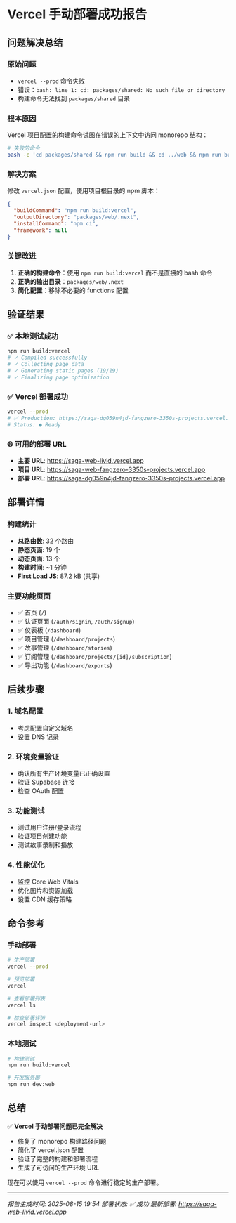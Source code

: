 # Vercel 手动部署成功报告

## 问题解决总结

### 原始问题
- `vercel --prod` 命令失败
- 错误：`bash: line 1: cd: packages/shared: No such file or directory`
- 构建命令无法找到 `packages/shared` 目录

### 根本原因
Vercel 项目配置的构建命令试图在错误的上下文中访问 monorepo 结构：
```bash
# 失败的命令
bash -c 'cd packages/shared && npm run build && cd ../web && npm run build'
```

### 解决方案
修改 `vercel.json` 配置，使用项目根目录的 npm 脚本：

```json
{
  "buildCommand": "npm run build:vercel",
  "outputDirectory": "packages/web/.next",
  "installCommand": "npm ci",
  "framework": null
}
```

### 关键改进
1. **正确的构建命令**：使用 `npm run build:vercel` 而不是直接的 bash 命令
2. **正确的输出目录**：`packages/web/.next` 
3. **简化配置**：移除不必要的 functions 配置

## 验证结果

### ✅ 本地测试成功
```bash
npm run build:vercel
# ✓ Compiled successfully
# ✓ Collecting page data    
# ✓ Generating static pages (19/19)
# ✓ Finalizing page optimization
```

### ✅ Vercel 部署成功
```bash
vercel --prod
# ✅ Production: https://saga-dg059n4jd-fangzero-3350s-projects.vercel.app
# Status: ● Ready
```

### 🌐 可用的部署 URL
- **主要 URL**: https://saga-web-livid.vercel.app
- **项目 URL**: https://saga-web-fangzero-3350s-projects.vercel.app  
- **部署 URL**: https://saga-dg059n4jd-fangzero-3350s-projects.vercel.app

## 部署详情

### 构建统计
- **总路由数**: 32 个路由
- **静态页面**: 19 个
- **动态页面**: 13 个
- **构建时间**: ~1 分钟
- **First Load JS**: 87.2 kB (共享)

### 主要功能页面
- ✅ 首页 (`/`)
- ✅ 认证页面 (`/auth/signin`, `/auth/signup`)
- ✅ 仪表板 (`/dashboard`)
- ✅ 项目管理 (`/dashboard/projects`)
- ✅ 故事管理 (`/dashboard/stories`)
- ✅ 订阅管理 (`/dashboard/projects/[id]/subscription`)
- ✅ 导出功能 (`/dashboard/exports`)

## 后续步骤

### 1. 域名配置
- 考虑配置自定义域名
- 设置 DNS 记录

### 2. 环境变量验证
- 确认所有生产环境变量已正确设置
- 验证 Supabase 连接
- 检查 OAuth 配置

### 3. 功能测试
- 测试用户注册/登录流程
- 验证项目创建功能
- 测试故事录制和播放

### 4. 性能优化
- 监控 Core Web Vitals
- 优化图片和资源加载
- 设置 CDN 缓存策略

## 命令参考

### 手动部署
```bash
# 生产部署
vercel --prod

# 预览部署
vercel

# 查看部署列表
vercel ls

# 检查部署详情
vercel inspect <deployment-url>
```

### 本地测试
```bash
# 构建测试
npm run build:vercel

# 开发服务器
npm run dev:web
```

## 总结

✅ **Vercel 手动部署问题已完全解决**
- 修复了 monorepo 构建路径问题
- 简化了 vercel.json 配置
- 验证了完整的构建和部署流程
- 生成了可访问的生产环境 URL

现在可以使用 `vercel --prod` 命令进行稳定的生产部署。

---
*报告生成时间: 2025-08-15 19:54*
*部署状态: ✅ 成功*
*最新部署: https://saga-web-livid.vercel.app*